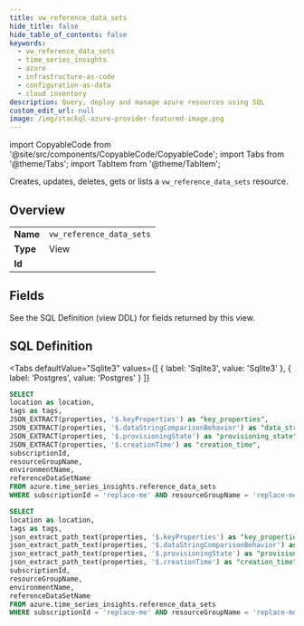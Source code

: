 ```yaml
--- 
title: vw_reference_data_sets
hide_title: false
hide_table_of_contents: false
keywords:
  - vw_reference_data_sets
  - time_series_insights
  - azure
  - infrastructure-as-code
  - configuration-as-data
  - cloud inventory
description: Query, deploy and manage azure resources using SQL
custom_edit_url: null
image: /img/stackql-azure-provider-featured-image.png
---
```


import CopyableCode from '@site/src/components/CopyableCode/CopyableCode';
import Tabs from '@theme/Tabs';
import TabItem from '@theme/TabItem';

Creates, updates, deletes, gets or lists a <code>vw_reference_data_sets</code> resource.

## Overview
<table><tbody>
<tr><td><b>Name</b></td><td><code>vw_reference_data_sets</code></td></tr>
<tr><td><b>Type</b></td><td>View</td></tr>
<tr><td><b>Id</b></td><td><CopyableCode code="azure.time_series_insights.vw_reference_data_sets" /></td></tr>
</tbody></table>

## Fields

See the SQL Definition (view DDL) for fields returned by this view.

## SQL Definition

<Tabs
defaultValue="Sqlite3"
values={[
{ label: 'Sqlite3', value: 'Sqlite3' },
{ label: 'Postgres', value: 'Postgres' }
]}
>
<TabItem value="Sqlite3">

```sql
SELECT
location as location,
tags as tags,
JSON_EXTRACT(properties, '$.keyProperties') as "key_properties",
JSON_EXTRACT(properties, '$.dataStringComparisonBehavior') as "data_string_comparison_behavior",
JSON_EXTRACT(properties, '$.provisioningState') as "provisioning_state",
JSON_EXTRACT(properties, '$.creationTime') as "creation_time",
subscriptionId,
resourceGroupName,
environmentName,
referenceDataSetName
FROM azure.time_series_insights.reference_data_sets
WHERE subscriptionId = 'replace-me' AND resourceGroupName = 'replace-me' AND environmentName = 'replace-me';
```

</TabItem>
<TabItem value="Postgres">

```sql
SELECT
location as location,
tags as tags,
json_extract_path_text(properties, '$.keyProperties') as "key_properties",
json_extract_path_text(properties, '$.dataStringComparisonBehavior') as "data_string_comparison_behavior",
json_extract_path_text(properties, '$.provisioningState') as "provisioning_state",
json_extract_path_text(properties, '$.creationTime') as "creation_time",
subscriptionId,
resourceGroupName,
environmentName,
referenceDataSetName
FROM azure.time_series_insights.reference_data_sets
WHERE subscriptionId = 'replace-me' AND resourceGroupName = 'replace-me' AND environmentName = 'replace-me';
```

</TabItem>
</Tabs>

